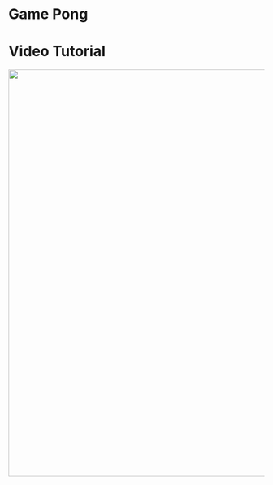 # Game Pong

# Video Tutorial

<p align="center">
  <img src="../Logo.jpg" alt="" width="800">
</p>

